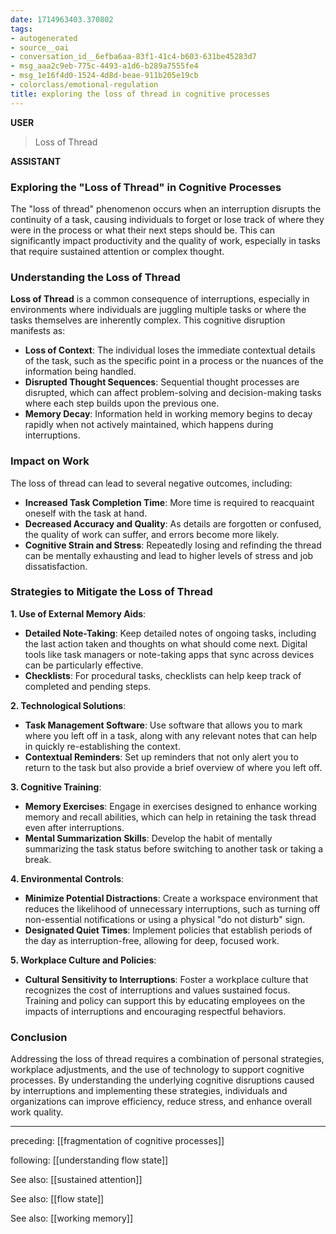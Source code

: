 ```yaml
---
date: 1714963403.370802
tags:
- autogenerated
- source__oai
- conversation_id__6efba6aa-83f1-41c4-b603-631be45283d7
- msg_aaa2c9eb-775c-4493-a1d6-b289a7555fe4
- msg_1e16f4d0-1524-4d8d-beae-911b205e19cb
- colorclass/emotional-regulation
title: exploring the loss of thread in cognitive processes
---
```


**USER**

> Loss of Thread


**ASSISTANT**

### Exploring the "Loss of Thread" in Cognitive Processes

The "loss of thread" phenomenon occurs when an interruption disrupts the continuity of a task, causing individuals to forget or lose track of where they were in the process or what their next steps should be. This can significantly impact productivity and the quality of work, especially in tasks that require sustained attention or complex thought.

### Understanding the Loss of Thread

**Loss of Thread** is a common consequence of interruptions, especially in environments where individuals are juggling multiple tasks or where the tasks themselves are inherently complex. This cognitive disruption manifests as:

- **Loss of Context**: The individual loses the immediate contextual details of the task, such as the specific point in a process or the nuances of the information being handled.
- **Disrupted Thought Sequences**: Sequential thought processes are disrupted, which can affect problem-solving and decision-making tasks where each step builds upon the previous one.
- **Memory Decay**: Information held in working memory begins to decay rapidly when not actively maintained, which happens during interruptions.

### Impact on Work

The loss of thread can lead to several negative outcomes, including:
- **Increased Task Completion Time**: More time is required to reacquaint oneself with the task at hand.
- **Decreased Accuracy and Quality**: As details are forgotten or confused, the quality of work can suffer, and errors become more likely.
- **Cognitive Strain and Stress**: Repeatedly losing and refinding the thread can be mentally exhausting and lead to higher levels of stress and job dissatisfaction.

### Strategies to Mitigate the Loss of Thread

**1. Use of External Memory Aids**:
- **Detailed Note-Taking**: Keep detailed notes of ongoing tasks, including the last action taken and thoughts on what should come next. Digital tools like task managers or note-taking apps that sync across devices can be particularly effective.
- **Checklists**: For procedural tasks, checklists can help keep track of completed and pending steps.

**2. Technological Solutions**:
- **Task Management Software**: Use software that allows you to mark where you left off in a task, along with any relevant notes that can help in quickly re-establishing the context.
- **Contextual Reminders**: Set up reminders that not only alert you to return to the task but also provide a brief overview of where you left off.

**3. Cognitive Training**:
- **Memory Exercises**: Engage in exercises designed to enhance working memory and recall abilities, which can help in retaining the task thread even after interruptions.
- **Mental Summarization Skills**: Develop the habit of mentally summarizing the task status before switching to another task or taking a break.

**4. Environmental Controls**:
- **Minimize Potential Distractions**: Create a workspace environment that reduces the likelihood of unnecessary interruptions, such as turning off non-essential notifications or using a physical "do not disturb" sign.
- **Designated Quiet Times**: Implement policies that establish periods of the day as interruption-free, allowing for deep, focused work.

**5. Workplace Culture and Policies**:
- **Cultural Sensitivity to Interruptions**: Foster a workplace culture that recognizes the cost of interruptions and values sustained focus. Training and policy can support this by educating employees on the impacts of interruptions and encouraging respectful behaviors.

### Conclusion

Addressing the loss of thread requires a combination of personal strategies, workplace adjustments, and the use of technology to support cognitive processes. By understanding the underlying cognitive disruptions caused by interruptions and implementing these strategies, individuals and organizations can improve efficiency, reduce stress, and enhance overall work quality.


---

preceding: [[fragmentation of cognitive processes]]  


following: [[understanding flow state]]

See also: [[sustained attention]]


See also: [[flow state]]


See also: [[working memory]]